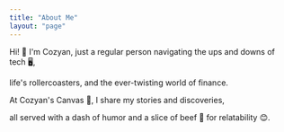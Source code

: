 ```yaml
---
title: "About Me"
layout: "page"
---
```


Hi! 👋 I'm Cozyan, just a regular person navigating the ups and downs of tech 🖥️, 

life's rollercoasters, and the ever-twisting world of finance.

At Cozyan's Canvas 🎨, I share my stories and discoveries, 

all served with a dash of humor and a slice of beef 🥩 for relatability 😊.